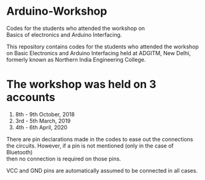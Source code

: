 # Arduino-Workshop
Codes for the students who attended the workshop on\
Basics of electronics and Arduino Interfacing.

This repository contains codes for the students who attended the workshop   
on Basic Electronics and Arduino Interfacing held at ADGITM, New Delhi,  
formerly known as Northern India Engineering College.

# The workshop was held on 3 accounts
1. 8th - 9th October, 2018
2. 3rd - 5th March, 2019
3. 4th - 6th April, 2020

There are pin declarations made in the codes to ease out the connections\
the circuits. However, if a pin is not mentioned (only in the case of Bluetooth)\
then no connection is required on those pins.  

VCC and GND pins are automatically assumed to be connected in all cases.

